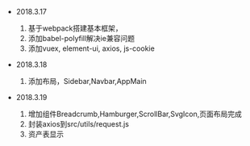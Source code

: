 * 2018.3.17 
    1. 基于webpack搭建基本框架，
    2. 添加babel-polyfill解决ie兼容问题
    3. 添加vuex, element-ui, axios, js-cookie

* 2018.3.18  
    1. 添加布局，Sidebar,Navbar,AppMain

* 2018.3.19 
    1. 增加组件Breadcrumb,Hamburger,ScrollBar,SvgIcon,页面布局完成
    2. 封装axios到src/utils/request.js
    3. 资产表显示
